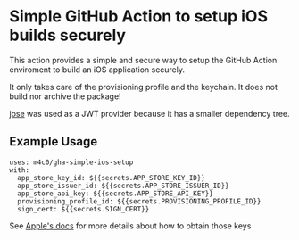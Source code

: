 # Simple GitHub Action to setup iOS builds securely

This action provides a simple and secure way to setup the GitHub Action enviroment to build an iOS application securely.

It only takes care of the provisioning profile and the keychain. It does not build nor archive the package!

[jose](https://github.com/panva/jose) was used as a JWT provider because it has a smaller dependency tree.

## Example Usage

```
uses: m4c0/gha-simple-ios-setup
with:
  app_store_key_id: ${{secrets.APP_STORE_KEY_ID}}
  app_store_issuer_id: ${{secrets.APP_STORE_ISSUER_ID}}
  app_store_api_key: ${{secrets.APP_STORE_API_KEY}}
  provisioning_profile_id: ${{secrets.PROVISIONING_PROFILE_ID}}
  sign_cert: ${{secrets.SIGN_CERT}}
```

See [Apple's docs](https://developer.apple.com/documentation/appstoreconnectapi/generating_tokens_for_api_requests) for more details about how to obtain those keys
